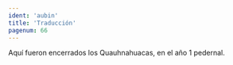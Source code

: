 ```yaml
---
ident: 'aubin'
title: 'Traducción'
pagenum: 66
---
```

Aquí fueron encerrados los Quauhnahuacas, en el año 1 pedernal.
